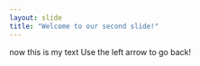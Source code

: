 ```yaml
---
layout: slide
title: "Welcome to our second slide!"
---
```

now this is my text
Use the left arrow to go back!
